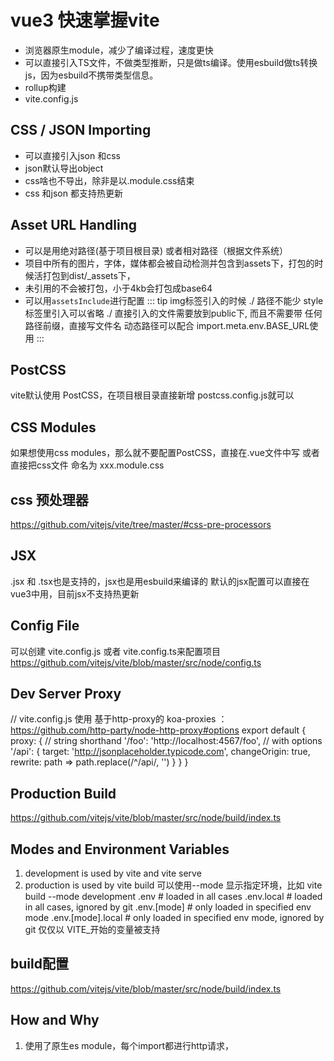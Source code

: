 # vue3 快速掌握vite
- 浏览器原生module，减少了编译过程，速度更快
- 可以直接引入TS文件，不做类型推断，只是做ts编译。使用esbuild做ts转换js，因为esbuild不携带类型信息。
- rollup构建
- vite.config.js
## CSS / JSON Importing
- 可以直接引入json 和css
- json默认导出object
- css啥也不导出，除非是以.module.css结束
- css 和json 都支持热更新

## Asset URL Handling
- 可以是用绝对路径(基于项目根目录) 或者相对路径（根据文件系统）
- 项目中所有的图片，字体，媒体都会被自动检测并包含到assets下，打包的时候活打包到dist/_assets下，
- 未引用的不会被打包，小于4kb会打包成base64
- 可以用`assetsInclude`进行配置
::: tip
img标签引入的时候 ./ 路径不能少
style标签里引入可以省略 ./
直接引入的文件需要放到public下, 而且不需要带 任何路径前缀，直接写文件名
动态路径可以配合 import.meta.env.BASE_URL使用
:::
## PostCSS
vite默认使用 PostCSS，在项目根目录直接新增 postcss.config.js就可以 
## CSS Modules
如果想使用css modules，那么就不要配置PostCSS，直接在.vue文件中写 <style module></style>或者直接把css文件
命名为 xxx.module.css

## css 预处理器
https://github.com/vitejs/vite/tree/master/#css-pre-processors

## JSX
.jsx 和 .tsx也是支持的，jsx也是用esbuild来编译的
默认的jsx配置可以直接在vue3中用，目前jsx不支持热更新

## Config File
可以创建 vite.config.js 或者 vite.config.ts来配置项目
https://github.com/vitejs/vite/blob/master/src/node/config.ts

## Dev Server Proxy
// vite.config.js
使用 基于http-proxy的 koa-proxies ：https://github.com/http-party/node-http-proxy#options
export default {
  proxy: {
    // string shorthand
    '/foo': 'http://localhost:4567/foo',
    // with options
    '/api': {
      target: 'http://jsonplaceholder.typicode.com',
      changeOrigin: true,
      rewrite: path => path.replace(/^\/api/, '')
    }
  }
}

## Production Build
https://github.com/vitejs/vite/blob/master/src/node/build/index.ts

## Modes and Environment Variables
1. development is used by vite and vite serve
2. production is used by vite build
可以使用--mode 显示指定环境，比如 vite build --mode development
.env                # loaded in all cases
.env.local          # loaded in all cases, ignored by git
.env.[mode]         # only loaded in specified env mode
.env.[mode].local   # only loaded in specified env mode, ignored by git
仅仅以 VITE_开始的变量被支持

## build配置
https://github.com/vitejs/vite/blob/master/src/node/build/index.ts


## How and Why
1. 使用了原生es module，每个import都进行http请求，